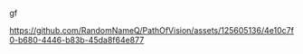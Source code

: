 gf


https://github.com/RandomNameQ/PathOfVision/assets/125605136/4e10c7f0-b680-4446-b83b-45da8f64e877

